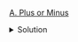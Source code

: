 [A. Plus or Minus](https://codeforces.com/contest/1807/problem/A)

<details><summary>Solution</summary>

![](../../../assets/1807A.png)

</details>
